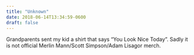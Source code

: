 ```yaml
---
title: "Unknown"
date: 2018-06-14T13:34:59-0600
draft: false
---
```


Grandparents sent my kid a shirt that says “You Look Nice Today”. Sadly it is not official Merlin Mann/Scott Simpson/Adam Lisagor merch.
